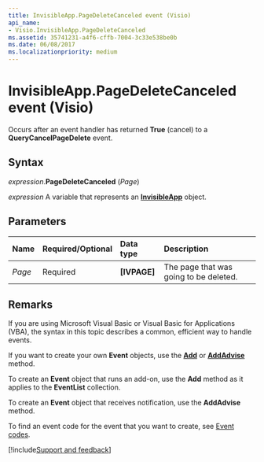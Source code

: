 ```yaml
---
title: InvisibleApp.PageDeleteCanceled event (Visio)
api_name:
- Visio.InvisibleApp.PageDeleteCanceled
ms.assetid: 35741231-a4f6-cffb-7004-3c33e538be0b
ms.date: 06/08/2017
ms.localizationpriority: medium
---
```



# InvisibleApp.PageDeleteCanceled event (Visio)

Occurs after an event handler has returned **True** (cancel) to a **QueryCancelPageDelete** event.


## Syntax

_expression_.**PageDeleteCanceled** (_Page_)

_expression_ A variable that represents an **[InvisibleApp](Visio.InvisibleApp.md)** object.


## Parameters



|Name|Required/Optional|Data type|Description|
|:-----|:-----|:-----|:-----|
| _Page_|Required| **[IVPAGE]**|The page that was going to be deleted.|

## Remarks

If you are using Microsoft Visual Basic or Visual Basic for Applications (VBA), the syntax in this topic describes a common, efficient way to handle events.

If you want to create your own **Event** objects, use the **[Add](visio.eventlist.add.md)** or **[AddAdvise](visio.eventlist.addadvise.md)** method. 

To create an **Event** object that runs an add-on, use the **Add** method as it applies to the **EventList** collection. 

To create an **Event** object that receives notification, use the **AddAdvise** method. 

To find an event code for the event that you want to create, see [Event codes](../visio/Concepts/event-codesvisio.md).

[!include[Support and feedback](~/includes/feedback-boilerplate.md)]